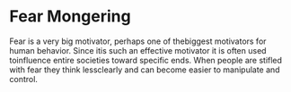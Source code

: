 # Fear Mongering

Fear is a very big motivator, perhaps one of thebiggest motivators for human behavior. Since itis such an effective motivator it is often used toinfluence entire societies toward specific ends. When people are stifled with fear they think lessclearly and can become easier to manipulate and control.
